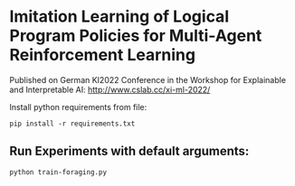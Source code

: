 # Imitation Learning of Logical Program Policies for Multi-Agent Reinforcement Learning

Published on German KI2022 Conference in the Workshop for Explainable and Interpretable AI: http://www.cslab.cc/xi-ml-2022/

Install python requirements from file:
```
pip install -r requirements.txt 
```

## Run Experiments with default arguments: 

```
python train-foraging.py
```


